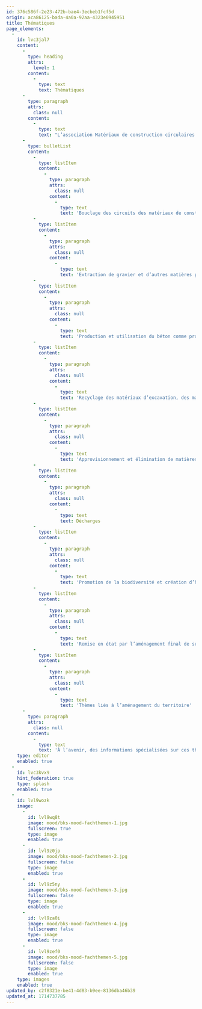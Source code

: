 ```yaml
---
id: 376c586f-2e23-472b-bae4-3ecbeb1fcf5d
origin: aca86125-bada-4a0a-92aa-4323e0945951
title: Thématiques
page_elements:
  -
    id: lvc3jal7
    content:
      -
        type: heading
        attrs:
          level: 1
        content:
          -
            type: text
            text: Thématiques
      -
        type: paragraph
        attrs:
          class: null
        content:
          -
            type: text
            text: "L’association Matériaux de construction circulaires Suisse agit autour des thématiques suivantes\_:"
      -
        type: bulletList
        content:
          -
            type: listItem
            content:
              -
                type: paragraph
                attrs:
                  class: null
                content:
                  -
                    type: text
                    text: 'Bouclage des circuits des matériaux de construction'
          -
            type: listItem
            content:
              -
                type: paragraph
                attrs:
                  class: null
                content:
                  -
                    type: text
                    text: 'Extraction de gravier et d’autres matières premières minérales'
          -
            type: listItem
            content:
              -
                type: paragraph
                attrs:
                  class: null
                content:
                  -
                    type: text
                    text: 'Production et utilisation du béton comme produit de construction (béton primaire et béton de recyclage)'
          -
            type: listItem
            content:
              -
                type: paragraph
                attrs:
                  class: null
                content:
                  -
                    type: text
                    text: 'Recyclage des matériaux d’excavation, des matériaux de démolition, des déchets de chantier non triés, des déchets artisanaux ou du bois usagé'
          -
            type: listItem
            content:
              -
                type: paragraph
                attrs:
                  class: null
                content:
                  -
                    type: text
                    text: 'Approvisionnement et élimination de matières premières en Suisse, y compris assainissement de sites contaminés'
          -
            type: listItem
            content:
              -
                type: paragraph
                attrs:
                  class: null
                content:
                  -
                    type: text
                    text: Décharges
          -
            type: listItem
            content:
              -
                type: paragraph
                attrs:
                  class: null
                content:
                  -
                    type: text
                    text: 'Promotion de la biodiversité et création d’habitats diversifiés'
          -
            type: listItem
            content:
              -
                type: paragraph
                attrs:
                  class: null
                content:
                  -
                    type: text
                    text: 'Remise en état par l’aménagement final de surfaces naturelles précieuses'
          -
            type: listItem
            content:
              -
                type: paragraph
                attrs:
                  class: null
                content:
                  -
                    type: text
                    text: 'Thèmes liés à l’aménagement du territoire'
      -
        type: paragraph
        attrs:
          class: null
        content:
          -
            type: text
            text: 'À l’avenir, des informations spécialisées sur ces thèmes seront mises à la disposition des milieux intéressés.'
    type: editor
    enabled: true
  -
    id: lvc3kvx9
    hint_federation: true
    type: splash
    enabled: true
  -
    id: lvl9wozk
    image:
      -
        id: lvl9wq8t
        image: mood/bks-mood-fachthemen-1.jpg
        fullscreen: true
        type: image
        enabled: true
      -
        id: lvl9z0jp
        image: mood/bks-mood-fachthemen-2.jpg
        fullscreen: false
        type: image
        enabled: true
      -
        id: lvl9z5ny
        image: mood/bks-mood-fachthemen-3.jpg
        fullscreen: false
        type: image
        enabled: true
      -
        id: lvl9za0i
        image: mood/bks-mood-fachthemen-4.jpg
        fullscreen: false
        type: image
        enabled: true
      -
        id: lvl9zef0
        image: mood/bks-mood-fachthemen-5.jpg
        fullscreen: false
        type: image
        enabled: true
    type: images
    enabled: true
updated_by: c2f8321e-be41-4d83-b9ee-8136dba46b39
updated_at: 1714737785
---
```

